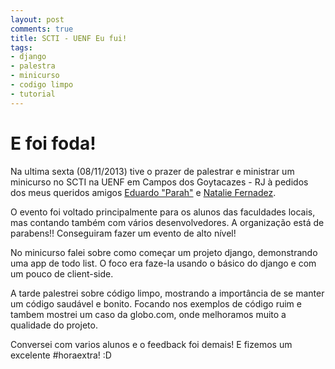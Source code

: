 ```yaml
---
layout: post
comments: true
title: SCTI - UENF Eu fui!
tags:
- django
- palestra
- minicurso
- codigo limpo
- tutorial
---
```


E foi foda!
=========================

Na ultima sexta (08/11/2013) tive o prazer de palestrar e ministrar um minicurso no SCTI na UENF em Campos dos Goytacazes - RJ à pedidos
dos meus queridos amigos [Eduardo "Parah"](https://github.com/ebragaparah) e [Natalie Fernadez](https://www.facebook.com/fdrnatalie).

O evento foi voltado principalmente para os alunos das faculdades locais, mas contando também com vários desenvolvedores.
A organização está de parabens!! Conseguiram fazer um evento de alto nível!

No minicurso falei sobre como começar um projeto django, demonstrando uma app de todo list.
O foco era faze-la usando o básico do django e com um pouco de client-side.

<script async class="speakerdeck-embed" data-id="9aeb72302c75013136c60a329a8d6a5f" data-ratio="1.2994923857868" src="//speakerdeck.com/assets/embed.js"></script>

A tarde palestrei sobre código limpo, mostrando a importância de se manter um código saudável e bonito.
Focando nos exemplos de código ruim e tambem mostrei um caso da globo.com, onde melhoramos muito a qualidade do projeto.

<script async class="speakerdeck-embed" data-id="8890cb102c770131ff11122461a0ee5c" data-ratio="1.2994923857868" src="//speakerdeck.com/assets/embed.js"></script>

Conversei com varios alunos e o feedback foi demais!
E fizemos um excelente #horaextra! :D

